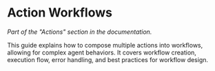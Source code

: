 # Action Workflows

_Part of the "Actions" section in the documentation._

This guide explains how to compose multiple actions into workflows, allowing for complex agent behaviors. It covers workflow creation, execution flow, error handling, and best practices for workflow design.

